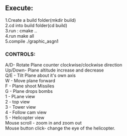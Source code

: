 ## Execute:
1.Create a build folder(mkdir build)
<br>2.cd into build folder(cd build)
<br>3.run : cmake ..
<br>4.run make all
<br>5.compile ./graphic_asgn1

### CONTROLS:
A/D- Rotate Plane counter clockwise/clockwise direction
<br>Up/Down- Plane altitude increase and decrease
<br>Q/E - Tilt Plane about it's own axis
<br>W - Move plane forward
<br>F - Plane shoot Missiles
<br>G - Plane drops bombs
<br>1 - PLane view
<br>2 - top view
<br>3 - Tower view
<br>4 - Follow cam view
<br>5 - Helicopter view 
<br>Mouse scroll - zoom in and zoom out
<br>Mouse button click- change the eye of the helicopter.
